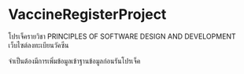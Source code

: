 # VaccineRegisterProject
โปรเจ็ครายวิชา PRINCIPLES OF SOFTWARE DESIGN AND DEVELOPMENT เว็บไซต์ลงทะเบียนวัคซีน

จำเป็นต้องมีการเพิ่มข้อมูลเข้าฐานข้อมูลก่อนรันโปรเจ็ค 

